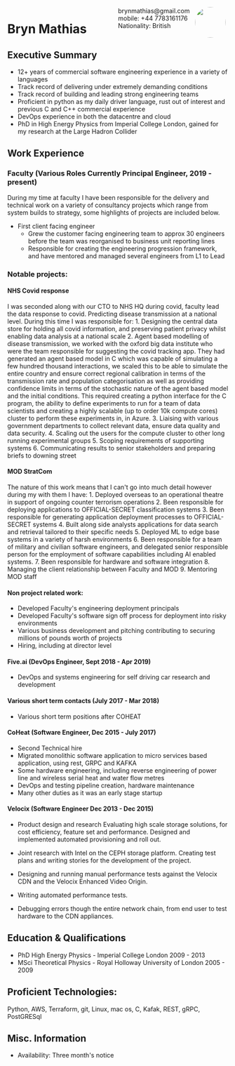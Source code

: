 <img style="float:right;border-radius:50%;width:70px;padding:6px" src="avatar-man.jpg" />

<span style="float:right;padding:6px"> 
  brynmathias@gmail.com <br> mobile: +44 7783161176 <br> Nationality: British
</span>

# Bryn Mathias 

## Executive Summary

* 12+ years of commercial software engineering experience in a variety of languages
* Track record of delivering under extremely demanding conditions
* Track record of building and leading strong engineering teams
* Proficient in python as my daily driver language, rust out of interest and previous C and C++ commercial experience
* DevOps experience in both the datacentre and cloud
* PhD in High Energy Physics from Imperial College London, gained for my research at the Large Hadron Collider


## Work Experience

### Faculty (Various Roles Currently Principal Engineer, 2019 - present) 

During my time at faculty I have been responsible for the delivery and technical work on a variety of consultancy projects which range from system builds to strategy, some highlights of projects are included below.

* First client facing engineer
  * Grew the customer facing engineering team to approx 30 engineers before the team was reorganised to business unit reporting lines
  * Responsible for creating the engineering progression framework, and have mentored and managed several engineers from L1 to Lead

### Notable projects:
#### NHS Covid response
I was seconded along with our CTO to NHS HQ during covid, faculty lead the data response to covid. Predicting disease transmission at a national level. During this time I was responsible for:
    1. Designing the central data store for holding all covid information, and preserving patient privacy whilst enabling data analysis at a national scale
    2. Agent based modelling of disease transmission, we worked with the oxford big data institute who were the team responsible for suggesting the covid tracking app. They had generated an agent based model in C which was capable of simulating a few hundred thousand interactions, we scaled this to be able to simulate the entire country and ensure correct regional calibration in terms of the transmission rate and population categorisation as well as providing confidence limits in terms of the stochastic nature of the agent based model and the initial conditions. This required creating a python interface for the C program, the ability to define experiments to run for a team of data scientists and creating a highly scalable (up to order 10k compute cores) cluster to perform these experiments in, in Azure.
    3. Liaising with various government departments to collect relevant data, ensure data quality and data security.
    4. Scaling out the users for the compute cluster to other long running experimental groups
    5. Scoping requirements of supporting systems
    6. Communicating results to senior stakeholders and preparing briefs to downing street

#### MOD StratCom
The nature of this work means that I can't go into much detail however during my with them I have:
    1. Deployed overseas to an operational theatre in support of ongoing counter terrorism operations
    2. Been responsible for deploying applications to OFFICIAL-SECRET classification systems
    3. Been responsible for generating application deployment processes to OFFICIAL-SECRET systems
    4. Built along side analysts applications for data search and retrieval tailored to their specific needs
    5. Deployed ML to edge base systems in a variety of harsh environments
    6. Been responsible for a team of military and civilian software engineers, and delegated senior responsible person for the employment of software capabilities including AI enabled systems.
    7. Been responsible for hardware and software integration
    8. Managing the client relationship between Faculty and MOD
    9. Mentoring MOD staff

#### Non project related work:
  * Developed Faculty's engineering deployment principals
  * Developed Faculty's software sign off process for deployment into risky environments
  * Various business development and pitching contributing to securing millions of pounds worth of projects
  * Hiring, including at director level


#### Five.ai (DevOps Engineer, Sept 2018 - Apr 2019) 

* DevOps and systems engineering for self driving car research and development

#### Various short term contacts (July 2017 - Mar 2018)

* Various short term positions after COHEAT

#### CoHeat (Software Engineer, Dec 2015 - July 2017) 
* Second Technical hire
* Migrated monolithic software application to micro services based application, using rest, GRPC and KAFKA
* Some hardware engineering, including reverse engineering of power line and wireless serial heat and water flow metres
* DevOps and testing pipeline creation, hardware maintenance
* Many other duties as it was an early stage startup

#### Velocix (Software Engineer Dec 2013 - Dec 2015) 
* Product design and research Evaluating high scale storage solutions, for cost efficiency, feature set and performance. Designed and implemented automated provisioning and roll out.
* Joint research with Intel on the CEPH storage platform.
Creating test plans and writing stories for the development of the project.


* Designing and running manual performance tests against the Velocix CDN and the Velocix Enhanced Video Origin.
* Writing automated performance tests.
* Debugging errors though the entire network chain, from end user to test hardware to the CDN appliances.


## Education & Qualifications

* PhD High Energy Physics - Imperial College London 2009 - 2013
* MSci Theoretical Physics - Royal Holloway University of London 2005 - 2009

## Proficient Technologies:
Python, AWS, Terraform, git, Linux, mac os, C, Kafak, REST, gRPC, PostGRESql

## Misc. Information

* Availability: Three month's notice

